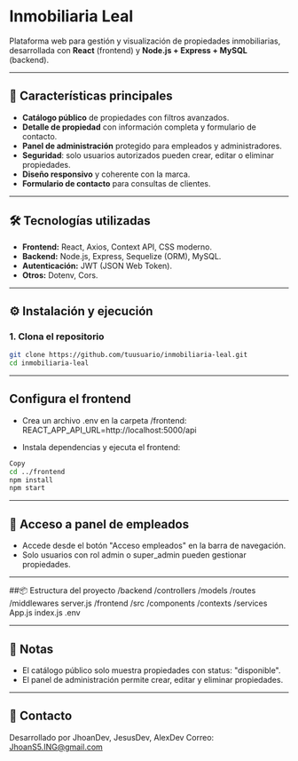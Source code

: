 # Inmobiliaria Leal

Plataforma web para gestión y visualización de propiedades inmobiliarias, desarrollada con **React** (frontend) y **Node.js + Express + MySQL** (backend).

---

## 🚀 Características principales

- **Catálogo público** de propiedades con filtros avanzados.
- **Detalle de propiedad** con información completa y formulario de contacto.
- **Panel de administración** protegido para empleados y administradores.
- **Seguridad**: solo usuarios autorizados pueden crear, editar o eliminar propiedades.
- **Diseño responsivo** y coherente con la marca.
- **Formulario de contacto** para consultas de clientes.

---

## 🛠️ Tecnologías utilizadas

- **Frontend:** React, Axios, Context API, CSS moderno.
- **Backend:** Node.js, Express, Sequelize (ORM), MySQL.
- **Autenticación:** JWT (JSON Web Token).
- **Otros:** Dotenv, Cors.

---

## ⚙️ Instalación y ejecución

### 1. Clona el repositorio

```bash
git clone https://github.com/tuusuario/inmobiliaria-leal.git
cd inmobiliaria-leal
```

---

## Configura el frontend
* Crea un archivo .env en la carpeta /frontend:
 REACT_APP_API_URL=http://localhost:5000/api

* Instala dependencias y ejecuta el frontend:
```bash
Copy
cd ../frontend
npm install
npm start
```

---


## 👤 Acceso a panel de empleados
* Accede desde el botón "Acceso empleados" en la barra de navegación.
* Solo usuarios con rol admin o super_admin pueden gestionar propiedades.

---

##📦 Estructura del proyecto
/backend
  /controllers
  /models
  /routes
  /middlewares
  server.js
/frontend
  /src
    /components
    /contexts
    /services
    App.js
    index.js
  .env

---


## 📝 Notas
* El catálogo público solo muestra propiedades con status: "disponible".
* El panel de administración permite crear, editar y eliminar propiedades.

---

## 📧 Contacto
Desarrollado por JhoanDev, JesusDev, AlexDev
Correo: JhoanS5.ING@gmail.com